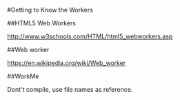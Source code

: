 #Getting to Know the Workers

##HTML5 Web Workers

http://www.w3schools.com/HTML/html5_webworkers.asp

##Web worker

https://en.wikipedia.org/wiki/Web_worker

##WorkMe

Dont't compile, use file names as reference.





	
	



